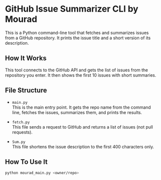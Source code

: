 # GitHub Issue Summarizer CLI by Mourad

This is a Python command-line tool that fetches and summarizes issues from a GitHub repository. It prints the issue title and a short version of its description.

## How It Works

This tool connects to the GitHub API and gets the list of issues from the repository you enter. It then shows the first 10 issues with short summaries.

## File Structure

- `main.py`  
  This is the main entry point. It gets the repo name from the command line, fetches the issues, summarizes them, and prints the results.

- `fetch.py`  
  This file sends a request to GitHub and returns a list of issues (not pull requests).

- `Sum.py`  
  This file shortens the issue description to the first 400 characters only.


## How To Use It


```bash
python mourad_main.py <owner/repo>
